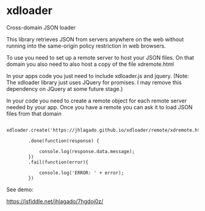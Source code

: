 # xdloader
Cross-domain JSON loader

This library retrieves JSON from servers anywhere on the web without 
running into the same-origin policy restriction in web browsers. 

To use you need to set up a remote server to host your JSON files. 
On that domain you also need to also host a copy of the file xdremote.html

In your apps code you just need to include xdloader.js and jquery. 
(Note: The xdloader library just uses JQuery for promises. I may remove this dependency 
on JQuery at some future stage.) 

In your code you need to create a remote object for each remote server needed 
by your app. Once you have a remote you can ask it to load JSON files from that domain



         xdloader.create('https://jhlagado.github.io/xdloader/remote/xdremote.html')

            .done(function(response) {

                console.log(response.data.message);
            })
            .fail(function(error){

                console.log('ERROR: ' + error);
            })


See demo:

https://jsfiddle.net/jhlagado/7hgdoj0z/
